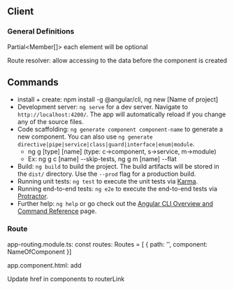 ## Client

### General Definitions
Partial<Member[]> each element will be optional

Route resolver: allow accessing to the data before the component is created

## Commands

* install + create: npm install -g @angular/cli, ng new [Name of project]
* Development server: `ng serve` for a dev server. Navigate to `http://localhost:4200/`. The app will automatically reload if you change any of the source files.
* Code scaffolding: `ng generate component component-name` to generate a new component. You can also use `ng generate directive|pipe|service|class|guard|interface|enum|module`.
    * ng g [type] [name] (type: c->component, s->service, m->module)
    * Ex: ng g c [name] --skip-tests,  ng g m [name] --flat
* Build: `ng build` to build the project. The build artifacts will be stored in the `dist/` directory. Use the `--prod` flag for a production build.
* Running unit tests: `ng test` to execute the unit tests via [Karma](https://karma-runner.github.io).
* Running end-to-end tests: `ng e2e` to execute the end-to-end tests via [Protractor](http://www.protractortest.org/).
* Further help: `ng help` or go check out the [Angular CLI Overview and Command Reference](https://angular.io/cli) page.

### Route 

app-routing.module.ts: const routes: Routes = [ { path: '', component: NameOfComponent }]

app.component.html: add <router-outlet></router-outlet>

Update href in components to routerLink

